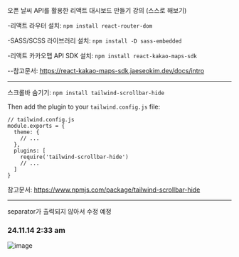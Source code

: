 오픈 날씨 API를 활용한 리액트 대시보드 만들기 강의 (스스로 해보기)

-리액트 라우터 설치: `npm install react-router-dom`

-SASS/SCSS 라이브러리 설치: `npm install -D sass-embedded`

-리액트 카카오맵 API SDK 설치: `npm install react-kakao-maps-sdk`

--참고문서: https://react-kakao-maps-sdk.jaeseokim.dev/docs/intro


***
스크롤바 숨기기: `npm install tailwind-scrollbar-hide`

Then add the plugin to your `tailwind.config.js` file:

```tsx
// tailwind.config.js
module.exports = {
  theme: {
    // ...
  },
  plugins: [
    require('tailwind-scrollbar-hide')
    // ...
  ]
}

```

참고문서: https://www.npmjs.com/package/tailwind-scrollbar-hide

***
separator가 출력되지 않아서 수정 예정


### 24.11.14 2:33 am

![image](https://github.com/user-attachments/assets/33392181-72db-49db-81de-2c30d8537ce7)
